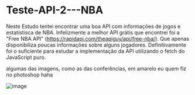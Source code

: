 # Teste-API-2---NBA

Neste Estudo tentei encontrar uma boa API com informações de jogos e estatístisca de NBA.
Infelizmente a melhor API grátis que encontrei foi a "Free NBA API" (https://rapidapi.com/theapiguy/api/free-nba/).
Que apenas disponibiliza poucas informações sobre alguns jogadores.
Definitivamente foi o suficiente para estudar a implementação da API utilizando o fetch do JavaScript puro.

algumas das imagens, como as das conferências, em amarelo eu quem fiz no photoshop haha

![image](https://user-images.githubusercontent.com/97907358/153615975-4ceae9bd-ff14-4248-9944-2a38de6d3c84.png)
